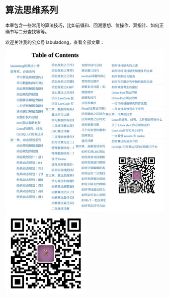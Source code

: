 # 算法思维系列

本章包含一些常用的算法技巧，比如前缀和、回溯思想、位操作、双指针、如何正确书写二分查找等等。

欢迎关注我的公众号 labuladong，查看全部文章：

![labuladong二维码](../pictures/table_qr2.jpg)
![labuladong二维码](../pictures/qrcode.jpg)